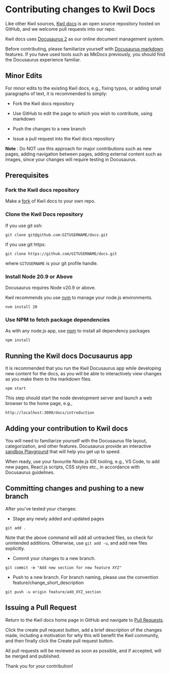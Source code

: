 # Contributing changes to Kwil Docs

Like other Kwil sources, [Kwil docs](https://github.com/trufnetwork/kwil-docs) is an open source repository hosted on GitHub, and we welcome pull requests into our repo.

Kwil docs uses [Docusaurus 2](https://docusaurus.io/) as our online document management system.

Before contributing, please familiarize yourself with [Docusaurus markdown](https://docusaurus.io/docs/category/guides) features. If you have used tools such as MkDocs previously, you should find the Docusaurus experience familiar.

## Minor Edits

For minor edits to the existing Kwil docs, e.g., fixing typos, or adding small paragraphs of text, it is recommended to simply:

- Fork the Kwil docs repository

- Use GitHub to edit the page to which you wish to contribute, using markdown

- Push the changes to a new branch

- Issue a pull request into the Kwil docs repository

**Note** : Do NOT use this approach for major contributions such as new pages, adding navigation between pages, adding external content such as images, since your changes will require testing in Docusaurus.

## Prerequisites

### Fork the Kwil docs repository

Make a [fork](https://docs.github.com/en/get-started/quickstart/fork-a-repo) of Kwil docs to your own repo.

### Clone the Kwil Docs repository

If you use git ssh:

`git clone git@github.com:GITUSERNAME/docs.git`

If you use git https:

`git clone https://github.com/GITUSERNAME/docs.git`

where `GITUSERNAME` is your git profile handle.

### Install Node 20.9 or Above

Docusaurus requires Node v20.9 or above.

Kwil recommends you use [nvm](https://github.com/nvm-sh/nvm) to manage your node.js environments.

`nvm install 20`

### Use NPM to fetch package dependencies

As with any node.js app, use [npm](https://www.npmjs.com/) to install all dependency packages

`npm install`

## Running the Kwil docs Docusaurus app

It is recommended that you run the Kwil Docusaurus app while developing new content for the docs, as you will be able to interactively view changes as you make them to the markdown files.

`npm start`

This step should start the node development server and launch a web browser to the home page, e.g.,

`http://localhost:3000/docs/introduction`

## Adding your contribution to Kwil docs

You will need to familiarize yourself with the Docusaurus file layout, categorization, and other features.
Docusaurus provide an interactive [sandbox Playground](https://docusaurus.io/docs/playground) that will help you get up to speed.

When ready, use your favourite Node.js IDE tooling, e.g., VS Code, to add new pages, React.js scripts, CSS styles etc., in accordance with Docusaurus guidelines.

## Committing changes and pushing to a new branch

After you've tested your changes:

- Stage any newly added and updated pages

`git add .`

  Note that the above command will add all untracked files, so check for unintended additions.  Otherwise, use `git add -u`, and add new files explicitly.

- Commit your changes to a new branch.

`git commit -m "Add new section for new feature XYZ"`

- Push to a new branch. For branch naming, please use the convention feature/change_short_description

`git push -u origin feature/add_XYZ_section`

## Issuing a Pull Request

Return to the Kwil docs home page in GitHub and navigate to [Pull Requests](https://github.com/trufnetwork/kwil-docs/pulls).

Click the create pull request button, add a brief description of the changes made, including a motivation for why this will benefit the Kwil community, and then finally click the Create pull request button.

All pull requests will be reviewed as soon as possible, and if accepted, will be merged and published.

Thank you for your contribution!
